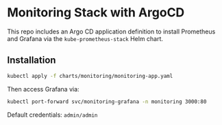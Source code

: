 # Monitoring Stack with ArgoCD

This repo includes an Argo CD application definition to install Prometheus and Grafana
via the `kube-prometheus-stack` Helm chart.

## Installation

```bash
kubectl apply -f charts/monitoring/monitoring-app.yaml
```

Then access Grafana via:

```bash
kubectl port-forward svc/monitoring-grafana -n monitoring 3000:80
```

Default credentials: `admin/admin`
